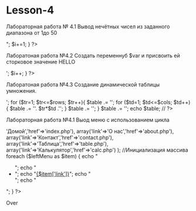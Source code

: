 # Lesson-4
Лабораторная работа № 4.1
Вывод нечётных чисел из заданного диапазона от 1до 50
<?php 
for($i=1;$i<51;$i++){
//Выводим нечётные числа
echo "$i<br>";
$i+=1;
}
?>
Лаборатоная работа №4.2
Создать переменнуб $var и присвоить ей сторковое значение HELLO
<?php 
$var="HELLO";
$i=0;
while($i<5){
echo $var{$i},'<br/>';
$i++;
}
?>
Лаборатоная работа №4.3
Создание динамической таблицы умножения.
<?php
$rows = 10; // количество строк, tr
$cols = 10; // количество столбцов, td
$background = 'brown';
$table = '<table border="1">';
for ($tr=1; $tr<=$rows; $tr++){
$table .= '<tr>';
for ($td=1; $td<=$cols; $td++){
$table .= '<td>'. $tr*$td .'</td>';
}
$table .= '</tr>';
}
$table .= '</table>';
echo $table; // 
 ?>
Лабораторная работа №4.1
Выод меню с использованием цикла
<?php
$leftMenu=array(
array('link'=>'Домой','href'=>'index.php'),
array('link'=>'О нас','href'=>'about.php'),
array('link'=>'Контакт','href'=>'contact.php'),
array('link'=>'Таблица','href'=>'table.php'),
array('link'=>'Калькулятор','href'=>'calc.php')
);
//Инициализация  массива
foreach ($leftMenu as $item) { 
echo "<ul>";
echo "<li>";
echo "<a href='{$item['href']}'>{$item['link']}</a>"; 
echo "</li>";
echo "</ul>";
}
?>
Over
